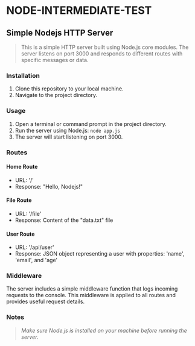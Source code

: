 # NODE-INTERMEDIATE-TEST

## Simple Nodejs HTTP Server
> This is a simple HTTP server built using Node.js core modules. The server listens on port 3000 and responds to different routes with specific messages or data.

### Installation
1. Clone this repository to your local machine.
2. Navigate to the project directory.

### Usage
1. Open a terminal or command prompt in the project directory.
2. Run the server using Node.js:  `node app.js`
3. The server will start listening on port 3000.

### Routes
#### Home Route
- URL: '/'
- Response: "Hello, Nodejs!"

#### File Route
- URL: '/file'
- Response: Content of the "data.txt" file

#### User Route
- URL: '/api/user'
- Response: JSON object representing a user with properties: 'name', 'email', and 'age'

### Middleware
The server includes a simple middleware function that logs incoming requests to the console. This middleware is applied to all routes and provides useful request details.

### Notes
> *Make sure Node.js is installed on your machine before running the server.*